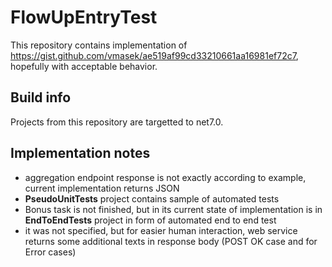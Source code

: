 # FlowUpEntryTest

This repository contains implementation of https://gist.github.com/vmasek/ae519af99cd33210661aa16981ef72c7, hopefully with acceptable behavior.

## Build info
Projects from this repository are targetted to net7.0.

## Implementation notes

* aggregation endpoint response is not exactly according to example, current implementation returns JSON
* **PseudoUnitTests** project contains sample of automated tests
* Bonus task is not finished, but in its current state of implementation is in **EndToEndTests** project in form of automated end to end test
* it was not specified, but for easier human interaction, web service returns some additional texts in response body (POST OK case and for Error cases)
